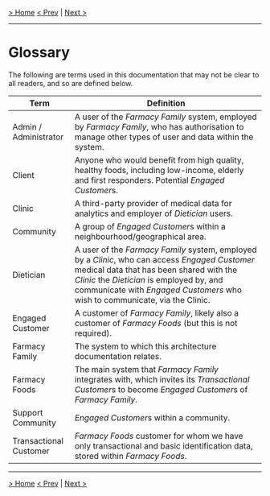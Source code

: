 [> Home](README.md)
[< Prev](Glossary.md)  |  [Next >](1.ProblemBackground/README.md)

---

# Glossary

The following are terms used in this documentation that may not be clear to all readers, and so are defined below.

| Term                   | Definition                                                   |
| ---------------------- | ------------------------------------------------------------ |
| Admin / Administrator  | A user of the *Farmacy Family* system, employed by *Farmacy Family*, who has authorisation to manage other types of user and data within the system. |
| Client                 | Anyone who would benefit from high quality, healthy foods, including low-income, elderly and first responders. Potential *Engaged Customer*s. |
| Clinic                 | A third-party provider of medical data for analytics and employer of *Dietician* users. |
| Community              | A group of *Engaged Customer*s within a neighbourhood/geographical area. |
| Dietician              | A user of the *Farmacy Family* system, employed by a *Clinic*, who can access *Engaged Customer* medical data that has been shared with the *Clinic* the *Dietician* is employed by, and communicate with *Engaged Customers* who wish to communicate, via the Clinic. |
| Engaged Customer       | A customer of *Farmacy Family*, likely also a customer of *Farmacy Foods* (but this is not required). |
| Farmacy Family         | The system to which this architecture documentation relates. |
| Farmacy Foods          | The main system that *Farmacy Family* integrates with, which invites its *Transactional Customer*s to become *Engaged Customer*s of *Farmacy Family*. |
| Support Community      | *Engaged Customer*s within a community.                      |
| Transactional Customer | *Farmacy Foods* customer for whom we have only transactional and basic identification data, stored within *Farmacy Foods*. |



------

[> Home](README.md)
[< Prev](Glossary.md)  |  [Next >](1.ProblemBackground/README.md)
